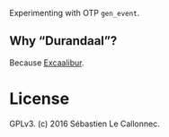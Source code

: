 Experimenting with OTP `gen_event`.


## Why “Durandaal”?

Because [Excaalibur](https://github.com/tychobrailleur/excaalibur).



# License

GPLv3. (c) 2016 Sébastien Le Callonnec.
